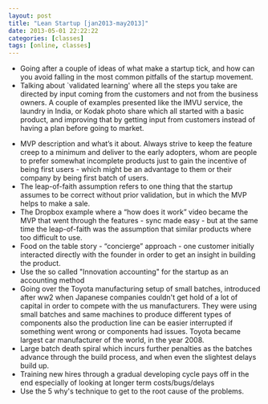 ```yaml
---
layout: post
title: "Lean Startup [jan2013-may2013]"
date: 2013-05-01 22:22:22
categories: [classes]
tags: [online, classes]
---
```


+ Going after a couple of ideas of what make a startup tick, and how can you avoid falling in the most common pitfalls of the startup movement.
+ Talking about `validated learning' where all the steps you take are directed by input coming from the customers and not from the business owners. A couple of examples presented like the IMVU service, the laundry in India, or Kodak photo share which all started with a basic product, and improving that by getting input from customers instead of having a plan before going to market.
- MVP description and what’s it about. Always strive to keep the feature creep to a minimum and deliver to the early adopters, whom are people to prefer somewhat incomplete products just to gain the incentive of being first users - which might be an advantage to them or their company  by being first batch of users.
- The leap-of-faith assumption refers to one thing that the startup assumes to be correct without prior validation, but in which the MVP helps to make a sale.
- The Dropbox example where a “how does it work” video became the MVP that went through the features - sync made easy - but at the same time the leap-of-faith was the assumption that similar products where too difficult to use.
- Food on the table story - “concierge” approach - one customer initially interacted directly with the founder in order to get an insight in building the product.
- Use the so called "Innovation accounting" for the startup as an accounting method
- Going over the Toyota manufacturing setup of small batches, introduced after ww2 when Japanese companies couldn't get hold of a lot of capital in order to compete with the us manufacturers. They were using small batches and same machines to produce different types of components also the production line can be easier interrupted if something went wrong or components had issues. Toyota became largest car manufacturer of the world, in the year 2008.
- Large batch death spiral which incurs further penalties as the batches advance through the build process, and when even the slightest delays build up.
- Training new hires through a gradual developing cycle pays off in the end especially of looking at longer term costs/bugs/delays
- Use the 5 why's technique to get to the root cause of the problems.
